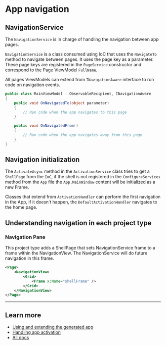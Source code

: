 # App navigation

## NavigationService

The `NavigationService` is in charge of handling the navigation between app pages.

`NavigationService` is a class consumed using IoC that uses the `NavigateTo` method to navigate between pages. It uses the page key as a parameter. These page keys are registered in the `PageService` constructor and correspond to the Page ViewModel `FullName`.

All pages ViewModels can extend from `INavigationAware` interface to run code on navigation events.

```csharp
public class MainViewModel : ObservableRecipient, INavigationAware
{
    public void OnNavigatedTo(object parameter)
    {
        // Run code when the app navigates to this page
    }

    public void OnNavigatedFrom()
    {
        // Run code when the app navigates away from this page
    }
}
```

## Navigation initialization

The `ActivateAsync` method in the `ActivationService` class tries to get a `ShellPage` from the `IoC`, if the shell is not registered in the `ConfigureServices` method from the `App` file the `App.MainWindow` content will be initialized as a new Frame.

Classes that extend from `ActivationHandler` can perform the first navigation in the App, if it doesn't happen, the `DefaultActivationHandler` navigates to the home page.

## Understanding navigation in each project type

### Navigation Pane

This project type adds a ShellPage that sets NavigationService frame to a frame within the NavigationView. The NavigationService will do future navigation in this frame.

```xml
<Page>
    <NavigationView>
        <Grid>
            <Frame x:Name="shellFrame" />
        </Grid>
    </NavigationView>
</Page>
```

---

## Learn more

- [Using and extending the generated app](./readme.md)
- [Handling app activation](./activation.md)
- [All docs](../readme.md)
